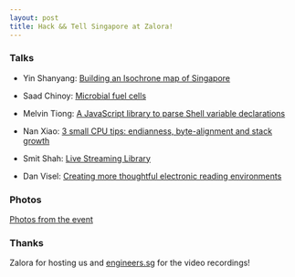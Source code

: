 ```yaml
---
layout: post
title: Hack && Tell Singapore at Zalora!
---
```


<!-- https://www.meetup.com/Hack-Tell-Singapore/events/242218464/ -->

### Talks

- Yin Shanyang: [Building an Isochrone map of Singapore][1]

- Saad Chinoy: [Microbial fuel cells][2]

- Melvin Tiong: [A JavaScript library to parse Shell variable declarations][3]

- Nan Xiao: [3 small CPU tips: endianness, byte-alignment and stack growth][4]

- Smit Shah: [Live Streaming Library][5]

- Dan Visel: [Creating more thoughtful electronic reading environments][6]

### Photos

[Photos from the event](https://www.flickr.com/photos/158077739@N08/sets/72157685502217173)

### Thanks

Zalora for hosting us and [engineers.sg][] for the video recordings!

[1]: https://engineers.sg/v/1931
[2]: https://engineers.sg/v/1936
[3]: https://engineers.sg/v/1935
[4]: https://engineers.sg/v/1934
[5]: https://engineers.sg/v/1933
[6]: https://engineers.sg/v/1932
[engineers.sg]: https://engineers.sg
